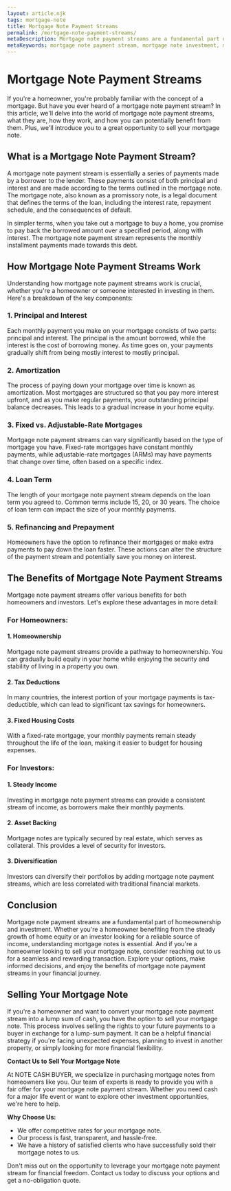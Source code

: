 ```yaml
---
layout: article.njk
tags: mortgage-note
title: Mortgage Note Payment Streams
permalink: /mortgage-note-payment-streams/
metaDescription: Mortgage note payment streams are a fundamental part of homeownership and investment. In this article, we'll delve into the world of mortgage note payment streams, what they are, how they work, and how you can potentially benefit from them.
metaKeywords: mortgage note payment stream, mortgage note investment, mortgage note vs. mortgage loan, mortgage note amortization, mortgage note refinancing, mortgage note prepayment
---
```


# Mortgage Note Payment Streams

If you're a homeowner, you're probably familiar with the concept of a mortgage. But have you ever heard of a mortgage note payment stream? In this article, we'll delve into the world of mortgage note payment streams, what they are, how they work, and how you can potentially benefit from them. Plus, we'll introduce you to a great opportunity to sell your mortgage note.

## What is a Mortgage Note Payment Stream?

A mortgage note payment stream is essentially a series of payments made by a borrower to the lender. These payments consist of both principal and interest and are made according to the terms outlined in the mortgage note. The mortgage note, also known as a promissory note, is a legal document that defines the terms of the loan, including the interest rate, repayment schedule, and the consequences of default.

In simpler terms, when you take out a mortgage to buy a home, you promise to pay back the borrowed amount over a specified period, along with interest. The mortgage note payment stream represents the monthly installment payments made towards this debt.

## How Mortgage Note Payment Streams Work

Understanding how mortgage note payment streams work is crucial, whether you're a homeowner or someone interested in investing in them. Here's a breakdown of the key components:

### 1. Principal and Interest

Each monthly payment you make on your mortgage consists of two parts: principal and interest. The principal is the amount borrowed, while the interest is the cost of borrowing money. As time goes on, your payments gradually shift from being mostly interest to mostly principal.

### 2. Amortization

The process of paying down your mortgage over time is known as amortization. Most mortgages are structured so that you pay more interest upfront, and as you make regular payments, your outstanding principal balance decreases. This leads to a gradual increase in your home equity.

### 3. Fixed vs. Adjustable-Rate Mortgages

Mortgage note payment streams can vary significantly based on the type of mortgage you have. Fixed-rate mortgages have constant monthly payments, while adjustable-rate mortgages (ARMs) may have payments that change over time, often based on a specific index.

### 4. Loan Term

The length of your mortgage note payment stream depends on the loan term you agreed to. Common terms include 15, 20, or 30 years. The choice of loan term can impact the size of your monthly payments.

### 5. Refinancing and Prepayment

Homeowners have the option to refinance their mortgages or make extra payments to pay down the loan faster. These actions can alter the structure of the payment stream and potentially save you money on interest.

## The Benefits of Mortgage Note Payment Streams

Mortgage note payment streams offer various benefits for both homeowners and investors. Let's explore these advantages in more detail:

### For Homeowners:

#### 1. Homeownership

Mortgage note payment streams provide a pathway to homeownership. You can gradually build equity in your home while enjoying the security and stability of living in a property you own.

#### 2. Tax Deductions

In many countries, the interest portion of your mortgage payments is tax-deductible, which can lead to significant tax savings for homeowners.

#### 3. Fixed Housing Costs

With a fixed-rate mortgage, your monthly payments remain steady throughout the life of the loan, making it easier to budget for housing expenses.

### For Investors:

#### 1. Steady Income

Investing in mortgage note payment streams can provide a consistent stream of income, as borrowers make their monthly payments.

#### 2. Asset Backing

Mortgage notes are typically secured by real estate, which serves as collateral. This provides a level of security for investors.

#### 3. Diversification

Investors can diversify their portfolios by adding mortgage note payment streams, which are less correlated with traditional financial markets.

## Conclusion

Mortgage note payment streams are a fundamental part of homeownership and investment. Whether you're a homeowner benefiting from the steady growth of home equity or an investor looking for a reliable source of income, understanding mortgage notes is essential. And if you're a homeowner looking to sell your mortgage note, consider reaching out to us for a seamless and rewarding transaction. Explore your options, make informed decisions, and enjoy the benefits of mortgage note payment streams in your financial journey.

## Selling Your Mortgage Note

If you're a homeowner and want to convert your mortgage note payment stream into a lump sum of cash, you have the option to sell your mortgage note. This process involves selling the rights to your future payments to a buyer in exchange for a lump-sum payment. It can be a helpful financial strategy if you're facing unexpected expenses, planning to invest in another property, or simply looking for more financial flexibility.

**Contact Us to Sell Your Mortgage Note**

At NOTE CASH BUYER, we specialize in purchasing mortgage notes from homeowners like you. Our team of experts is ready to provide you with a fair offer for your mortgage note payment stream. Whether you need cash for a major life event or want to explore other investment opportunities, we're here to help.

**Why Choose Us:**

- We offer competitive rates for your mortgage note.
- Our process is fast, transparent, and hassle-free.
- We have a history of satisfied clients who have successfully sold their mortgage notes to us.

Don't miss out on the opportunity to leverage your mortgage note payment stream for financial freedom. Contact us today to discuss your options and get a no-obligation quote.
